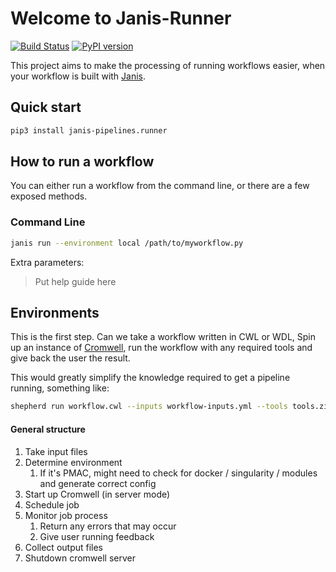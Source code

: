 # Welcome to Janis-Runner

[![Build Status](https://travis-ci.org/PMCC-BioinformaticsCore/janis-runner.svg?branch=master)](https://travis-ci.org/PMCC-BioinformaticsCore/janis-runner)
[![PyPI version](https://badge.fury.io/py/janis-pipelines.runner.svg)](https://badge.fury.io/py/janis-pipelines.bioinformatics)

This project aims to make the processing of running workflows easier, when your workflow 
is built with [Janis](https://github.com/PMCC-BioinformaticsCore/janis).

## Quick start

```bash
pip3 install janis-pipelines.runner 
```

## How to run a workflow

You can either run a workflow from the command line, or there are a few exposed methods.

### Command Line

```bash
janis run --environment local /path/to/myworkflow.py
```

Extra parameters:

> Put help guide here


## Environments

This is the first step. Can we take a workflow written in CWL or WDL, Spin up an instance of 
[Cromwell](https://github.com/broadinstitute/cromwell), run the workflow with any required tools and give back the user the result.

This would greatly simplify the knowledge required to get a pipeline running, something like:

```bash
shepherd run workflow.cwl --inputs workflow-inputs.yml --tools tools.zip --env pmac --output-dir .
``` 

#### General structure

1. Take input files
2. Determine environment
    1. If it's PMAC, might need to check for docker / singularity / modules and generate correct config
3. Start up Cromwell (in server mode)
4. Schedule job
5. Monitor job process
    1. Return any errors that may occur
    2. Give user running feedback
6. Collect output files
7. Shutdown cromwell server